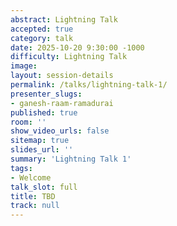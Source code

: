 ```yaml
---
abstract: Lightning Talk
accepted: true
category: talk
date: 2025-10-20 9:30:00 -1000
difficulty: Lightning Talk
image:
layout: session-details
permalink: /talks/lightning-talk-1/
presenter_slugs:
- ganesh-raam-ramadurai
published: true
room: ''
show_video_urls: false
sitemap: true
slides_url: ''
summary: 'Lightning Talk 1'
tags:
- Welcome
talk_slot: full
title: TBD
track: null
---
```

